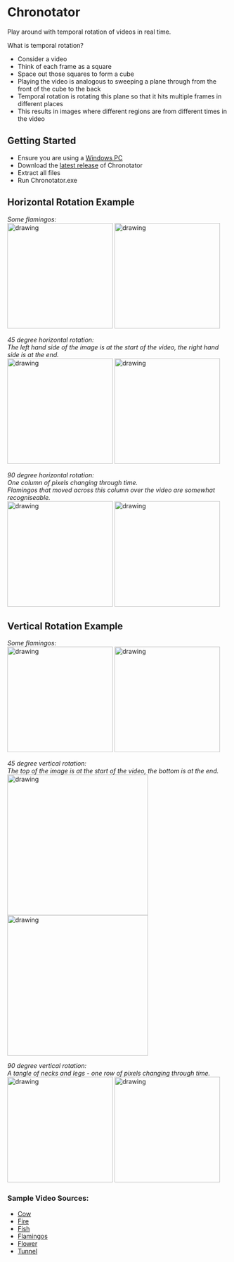 # Chronotator
Play around with temporal rotation of videos in real time.

What is temporal rotation?
- Consider a video
- Think of each frame as a square
- Space out those squares to form a cube
- Playing the video is analogous to sweeping a plane through from the front of the cube to the back
- Temporal rotation is rotating this plane so that it hits multiple frames in different places
- This results in images where different regions are from different times in the video

## Getting Started
- Ensure you are using a [Windows PC](https://www.pcspecialist.co.uk/)
- Download the [latest release](https://github.com/nick-wilson95/Chronotator/releases/download/v1.0/Chronotator.zip) of Chronotator
- Extract all files
- Run Chronotator.exe

## Horizontal Rotation Example

*Some flamingos:* <br/>
<img src="https://user-images.githubusercontent.com/43935094/183253380-59b09f18-ece7-4159-9641-74375dce98f7.png" alt="drawing" height="240"/>
<img src="https://user-images.githubusercontent.com/43935094/182721805-8248f887-5c41-4d88-884a-861c4fc70e3a.PNG" alt="drawing" height="240"/>

*45 degree horizontal rotation:* <br/>
*The left hand side of the image is at the start of the video, the right hand side is at the end.* <br/>
<img src="https://user-images.githubusercontent.com/43935094/183253383-cc30c7d3-d6c7-4ee0-9835-1bc410d2d449.png" alt="drawing" height="240"/>
<img src="https://user-images.githubusercontent.com/43935094/182721818-243c321e-d6a5-4062-8553-2ac994441df3.PNG" alt="drawing" height="240"/>

*90 degree horizontal rotation:* <br/>
*One column of pixels changing through time.* <br/>
*Flamingos that moved across this column over the video are somewhat recogniseable.* <br/>
<img src="https://user-images.githubusercontent.com/43935094/183253386-9d19e652-19c4-48f2-ac88-8eef451ccc93.png" alt="drawing" height="240"/>
<img src="https://user-images.githubusercontent.com/43935094/182721830-9b609b38-c10d-4ffe-9371-d274f0530e04.PNG" alt="drawing" height="240"/>

## Vertical Rotation Example

*Some flamingos:* <br/>
<img src="https://user-images.githubusercontent.com/43935094/183253647-08ea04f6-ce9b-445c-bcc5-98dbf8ccf3d9.png" alt="drawing" height="240"/>
<img src="https://user-images.githubusercontent.com/43935094/182721805-8248f887-5c41-4d88-884a-861c4fc70e3a.PNG" alt="drawing" height="240"/>

*45 degree vertical rotation:* <br/>
*The top of the image is at the start of the video, the bottom is at the end.* <br/>
<img src="https://user-images.githubusercontent.com/43935094/183253384-2545491e-ca81-4769-ba9f-fd5c7578f3d1.png" alt="drawing" height="320"/>
<img src="https://user-images.githubusercontent.com/43935094/182721822-585f9291-a7cb-408b-a3d1-82fe9330187e.PNG" alt="drawing" height="320"/>

*90 degree vertical rotation:* <br/>
*A tangle of necks and legs - one row of pixels changing through time.* <br/>
<img src="https://user-images.githubusercontent.com/43935094/183253387-c373ca84-e0ac-4d11-9ddd-6e3eec4db0bd.png" alt="drawing" height="240"/>
<img src="https://user-images.githubusercontent.com/43935094/182721839-7f054fe8-c32f-4ef9-9ff3-dff6ebbd3a3d.PNG" alt="drawing" height="240"/>

### Sample Video Sources:
- [Cow](https://pixabay.com/videos/highlander-cattle-animal-mammal-125147/)
- [Fire](https://pixabay.com/videos/fire-water-elements-burn-flame-125068/)
- [Fish](https://pixabay.com/videos/fish-underwater-aquarium-swim-110879/)
- [Flamingos](https://pixabay.com/videos/flamingo-water-bird-bird-exotic-120394/)
- [Flower](https://pixabay.com/videos/cornflower-flower-blossom-bloom-124429/)
- [Tunnel](https://pixabay.com/videos/tunnel-stars-light-exit-man-124983/)
